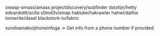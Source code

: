 owasp-amass/amass
projectdiscovery/subfinder
dstotijn/hetty
edoardottt/scilla
s0md3v/smap
hakluke/hakrawler
hahwl/dalfox
tomwrite/dasel
blackstork-io/fabric

sundowndev/phoneinfoga
  -> Get info from a phone number if provided.
